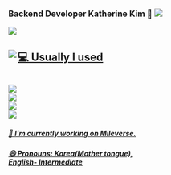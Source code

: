 ### Backend Developer Katherine Kim 👋 <a href="https://github.com/Katherine1212"><img src="https://hits.seeyoufarm.com/api/count/incr/badge.svg?url=https%3A%2F%2Fgithub.com%2FKatherine1212&count_bg=%23000000&title_bg=%23000000&icon=github.svg&icon_color=%23E7E7E7&title=GitHub&edge_flat=false)"/></a>

<img src="https://github-readme-stats.vercel.app/api?username=Katherine1212"> <a href= "https://github.com/Katherine1212/github-readme-stats"/></img>

<div align="center" style="max-width: 60%;">
  <img align="left" src="https://github-readme-stats.vercel.app/api/top-langs/?username=Katherine1212&theme=dracula&exclude_repo=Computer-Science-Engineering&layout=compact&langs_count=10"/>
  <h2 align="left">💻 Usually I used </h2>
  <br/>
  <img src="https://img.shields.io/badge/Node.js-339933?style=flat-square&logo=Node.js&logoColor=white" align="left"/> <br/>
  <img src="https://img.shields.io/badge/Express-000000?style=flat-square&logo=Express&logoColor=white" align="left"/> <br/>
  <img src="https://img.shields.io/badge/Javascript-F7DF1E?style=flat-square&logo=Javascript&logoColor=white" align="left"/> <br/>
  <img src="https://img.shields.io/badge/MySQL-4479A1?style=flat-square&logo=MySQL&logoColor=white" align="left"/><br/>
  <h5 align= "left">🔭 I’m currently working on Mileverse.</h5>
  <h5 align= "left">😄 Pronouns: Korea(Mother tongue), English- Intermediate</h5>
</div>

